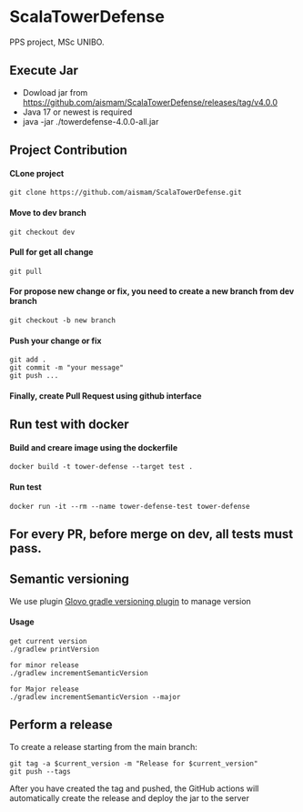 # ScalaTowerDefense
PPS project, MSc UNIBO.

## Execute Jar
- Dowload jar from https://github.com/aismam/ScalaTowerDefense/releases/tag/v4.0.0
- Java 17 or newest is required
- java -jar ./towerdefense-4.0.0-all.jar

## Project Contribution

#### CLone project
```
git clone https://github.com/aismam/ScalaTowerDefense.git
```

#### Move to dev branch
```
git checkout dev
```

#### Pull for get all change
```
git pull
```
#### For propose new change or fix, you need to create a new branch from dev branch 
```
git checkout -b new branch
```

#### Push your change or fix
```
git add .
git commit -m "your message"
git push ...
```

#### Finally, create Pull Request using github interface

## Run test with docker
#### Build and creare image using the dockerfile
```
docker build -t tower-defense --target test .
```

#### Run test
```
docker run -it --rm --name tower-defense-test tower-defense
```

## For every PR, before merge on dev, all tests must pass.

## Semantic versioning
We use plugin [Glovo gradle versioning plugin](https://github.com/Glovo/gradle-versioning-plugin) to manage version
#### Usage
```
get current version
./gradlew printVersion

for minor release
./gradlew incrementSemanticVersion

for Major release 
./gradlew incrementSemanticVersion --major
```

## Perform a release
To create a release starting from the main branch:

```
git tag -a $current_version -m "Release for $current_version"
git push --tags
```
After you have created the tag and pushed, the GitHub actions will automatically create the release and deploy the jar to the server
